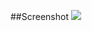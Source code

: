 ##Screenshot
![](https://github.com/josuigoa/experiments/blob/master/luxe/normal_mapping/normal_mapping.gif)
